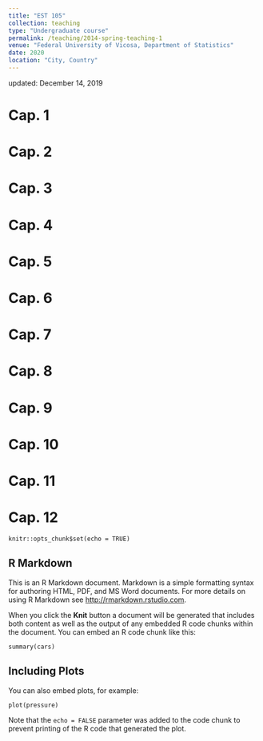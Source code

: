 ```yaml
---
title: "EST 105"
collection: teaching
type: "Undergraduate course"
permalink: /teaching/2014-spring-teaching-1
venue: "Federal University of Vicosa, Department of Statistics"
date: 2020
location: "City, Country"
---
```

updated: December 14, 2019


# Cap. 1
# Cap. 2
# Cap. 3
# Cap. 4
# Cap. 5
# Cap. 6
# Cap. 7
# Cap. 8
# Cap. 9
# Cap. 10
# Cap. 11
# Cap. 12


```{r setup, include=FALSE}
knitr::opts_chunk$set(echo = TRUE)
```

## R Markdown

This is an R Markdown document. Markdown is a simple formatting syntax for authoring HTML, PDF, and MS Word documents. For more details on using R Markdown see <http://rmarkdown.rstudio.com>.

When you click the **Knit** button a document will be generated that includes both content as well as the output of any embedded R code chunks within the document. You can embed an R code chunk like this:

```{r cars}
summary(cars)
```

## Including Plots

You can also embed plots, for example:

```{r pressure, echo=FALSE}
plot(pressure)
```

Note that the `echo = FALSE` parameter was added to the code chunk to prevent printing of the R code that generated the plot.

